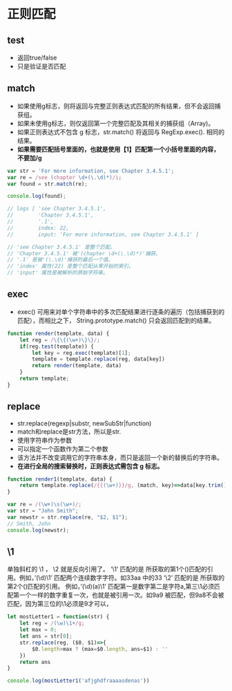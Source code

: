 # 正则匹配

## test

- 返回true/false
- 只是验证是否匹配

## match

- 如果使用g标志，则将返回与完整正则表达式匹配的所有结果，但不会返回捕获组。
- 如果未使用g标志，则仅返回第一个完整匹配及其相关的捕获组（Array)。
- 如果正则表达式不包含 g 标志，str.match() 将返回与 RegExp.exec(). 相同的结果。
- **如果需要匹配括号里面的，也就是使用【1】匹配第一个小括号里面的内容，不要加/g**

```js
var str = 'For more information, see Chapter 3.4.5.1';
var re = /see (chapter \d+(\.\d)*)/i;
var found = str.match(re);

console.log(found);

// logs [ 'see Chapter 3.4.5.1',
//        'Chapter 3.4.5.1',
//        '.1',
//        index: 22,
//        input: 'For more information, see Chapter 3.4.5.1' ]

// 'see Chapter 3.4.5.1' 是整个匹配。
// 'Chapter 3.4.5.1' 被'(chapter \d+(\.\d)*)'捕获。
// '.1' 是被'(\.\d)'捕获的最后一个值。
// 'index' 属性(22) 是整个匹配从零开始的索引。
// 'input' 属性是被解析的原始字符串。
```

## exec

- exec() 可用来对单个字符串中的多次匹配结果进行逐条的遍历（包括捕获到的匹配），而相比之下， String.prototype.match() 只会返回匹配到的结果。

```js
function render(template, data) {
    let reg = /\{\{(\w+)\}\}/;
    if(reg.test(template)) {
        let key = reg.exec(template)[1];
        template = template.replace(reg, data[key])
        return render(template, data)
    }
    return template;
}
```

## replace

- str.replace(regexp|substr, newSubStr|function)
- match和replace是str方法，所以是str.
- 使用字符串作为参数
- 可以指定一个函数作为第二个参数
- 该方法并不改变调用它的字符串本身，而只是返回一个新的替换后的字符串。
- **在进行全局的搜索替换时，正则表达式需包含 g 标志。**

```js
function render1(template, data) {
    return template.replace(/{{(\w+)}}/g, (match, key)=>data[key.trim()])
}
```

```js
var re = /(\w+)\s(\w+)/;
var str = "John Smith";
var newstr = str.replace(re, "$2, $1");
// Smith, John
console.log(newstr);
```

## \1

单独斜杠的 \1 ， \2 就是反向引用了。
‘\1’ 匹配的是 所获取的第1个()匹配的引用。例如，’(\d)\1’ 匹配两个连续数字字符。如33aa 中的33
‘\2’ 匹配的是 所获取的第2个()匹配的引用。
例如，’(\d)(a)\1’ 匹配第一是数字第二是字符a,第三\1必须匹配第一个一样的数字重复一次，也就是被引用一次。如9a9 被匹配，但9a8不会被匹配，因为第三位的\1必须是9才可以，

```js
let mostLetter1 = function(str) {
    let reg = /(\w)\1+/g;
    let max = 0;
    let ans = str[0];
    str.replace(reg, ($0, $1)=>{
        $0.length>max ? (max=$0.length, ans=$1) : ''
    })
    return ans
}

console.log(mostLetter1('afjghdfraaaasdenas'))
```
